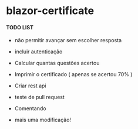 # blazor-certificate

#### TODO LIST

- não permitir avançar sem escolher resposta
- incluir autenticação
- Calcular quantas questões acertou
- Imprimir o certificado ( apenas se acertou 70% )
- Criar rest api

- teste de pull request 
- Comentando

- mais uma modificação!